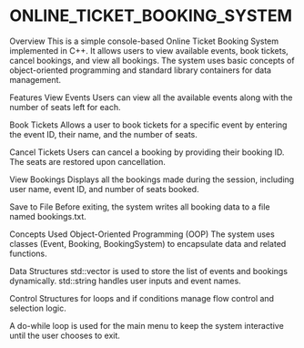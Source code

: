 # ONLINE_TICKET_BOOKING_SYSTEM
Overview
This is a simple console-based Online Ticket Booking System implemented in C++. It allows users to view available events, book tickets, cancel bookings, and view all bookings. The system uses basic concepts of object-oriented programming and standard library containers for data management.

Features
View Events
Users can view all the available events along with the number of seats left for each.

Book Tickets
Allows a user to book tickets for a specific event by entering the event ID, their name, and the number of seats.

Cancel Tickets
Users can cancel a booking by providing their booking ID. The seats are restored upon cancellation.

View Bookings
Displays all the bookings made during the session, including user name, event ID, and number of seats booked.

Save to File
Before exiting, the system writes all booking data to a file named bookings.txt.

Concepts Used
Object-Oriented Programming (OOP)
The system uses classes (Event, Booking, BookingSystem) to encapsulate data and related functions.

Data Structures
std::vector is used to store the list of events and bookings dynamically.
std::string handles user inputs and event names.

Control Structures
for loops and if conditions manage flow control and selection logic.

A do-while loop is used for the main menu to keep the system interactive until the user chooses to exit.
